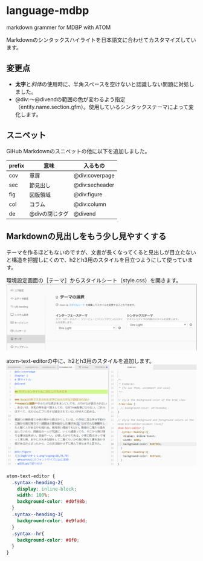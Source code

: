 # language-mdbp
markdown grammer for MDBP with ATOM

Markdownのシンタックスハイライトを日本語文に合わせてカスタマイズしています。

## 変更点

- **太字**と*斜体*の使用時に、半角スペースを空けないと認識しない問題に対処しました。
- @div:～@divendの範囲の色が変わるよう指定（entity.name.section.gfm）。使用しているシンタックステーマによって変化します。

## スニペット
GiHub Markdownのスニペットの他に以下を追加しました。

| prefix | 意味|入るもの |
|--   |-- |-- |
| cov | 章扉 | @div:coverpage|
| sec | 節見出し |@div:secheader|
| fig | 図版領域 |@div:figure|
| col | コラム |@div:column|
| de  | @divの閉じタグ |@divend|

## Markdownの見出しをもう少し見やすくする
テーマを作るほどもないのですが、文書が長くなってくると見出しが目立たないと構造を把握しにくので、h2とh3用のスタイルを目立つようにして使っています。

環境設定画面の［テーマ］からスタイルシート（style.css）を開きます。
![](docimg-6.png)

atom-text-editorの中に、h2とh3用のスタイルを追加します。
![](docimg-7.png)

```css
atom-text-editor {
  .syntax--heading-2{
    display: inline-block;
    width: 100%;
    background-color: #d0f98b;
  }
  .syntax--heading-3{
    background-color: #e9fadd;
  }
  .syntax--hr{
    background-color: #0f0;
  }  
}
```
